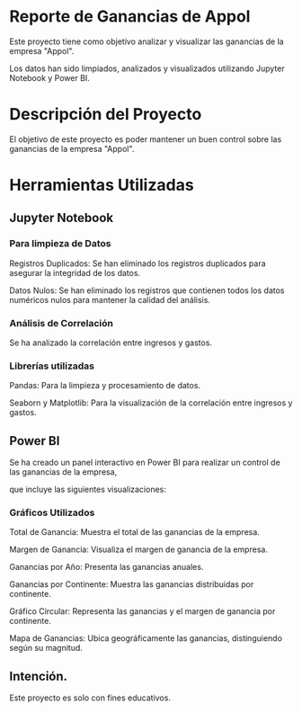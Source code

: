 # Reporte de Ganancias de Appol
Este proyecto tiene como objetivo analizar y visualizar las ganancias de la empresa "Appol".

Los datos han sido limpiados, analizados y visualizados utilizando Jupyter Notebook y Power BI.

# Descripción del Proyecto
El objetivo de este proyecto es poder mantener un buen control sobre las ganancias de la empresa "Appol".

# Herramientas Utilizadas
## Jupyter Notebook
### Para limpieza de Datos
Registros Duplicados: Se han eliminado los registros duplicados para asegurar la integridad de los datos.

Datos Nulos: Se han eliminado los registros que contienen todos los datos numéricos nulos para mantener la calidad del análisis.
### Análisis de Correlación
Se ha analizado la correlación entre ingresos y gastos.
### Librerías utilizadas
Pandas: Para la limpieza y procesamiento de datos.

Seaborn y Matplotlib: Para la visualización de la correlación entre ingresos y gastos.

## Power BI
Se ha creado un panel interactivo en Power BI para realizar un control de las ganancias de la empresa,

que incluye las siguientes visualizaciones:
### Gráficos Utilizados
Total de Ganancia: Muestra el total de las ganancias de la empresa.

Margen de Ganancia: Visualiza el margen de ganancia de la empresa.

Ganancias por Año: Presenta las ganancias anuales.

Ganancias por Continente: Muestra las ganancias distribuidas por continente.

Gráfico Circular: Representa las ganancias y el margen de ganancia por continente.

Mapa de Ganancias: Ubica geográficamente las ganancias, distinguiendo según su magnitud.

## Intención.
Este proyecto es solo con fines educativos.
